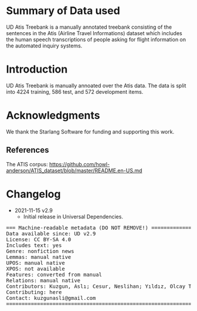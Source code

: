 # Summary of Data used

UD Atis Treebank is a manually annotated treebank consisting of the sentences in the Atis (Airline Travel Informations) dataset which includes the human speech transcriptions of people asking for flight information on the automated inquiry systems. 

# Introduction

UD Atis Treebank is manually annoated over the Atis data. The data is split into 4224 training, 586 test, and 572 development items.

# Acknowledgments

We thank the Starlang Software for funding and supporting this work.


## References

The ATIS corpus: https://github.com/howl-anderson/ATIS_dataset/blob/master/README.en-US.md


# Changelog

* 2021-11-15 v2.9
  * Initial release in Universal Dependencies.


<pre>
=== Machine-readable metadata (DO NOT REMOVE!) ================================
Data available since: UD v2.9
License: CC BY-SA 4.0
Includes text: yes
Genre: nonfiction news
Lemmas: manual native
UPOS: manual native
XPOS: not available
Features: converted from manual 
Relations: manual native
Contributors: Kuzgun, Aslı; Cesur, Neslihan; Yıldız, Olcay Taner
Contributing: here
Contact: kuzgunasli@gmail.com
===============================================================================
</pre>
